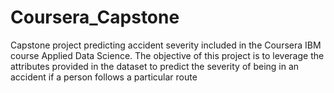 # Coursera_Capstone
Capstone project predicting accident severity included in the Coursera IBM course Applied Data Science. The objective of this project is to leverage the attributes provided in the dataset to predict the severity of being in an accident if a person follows a particular route
